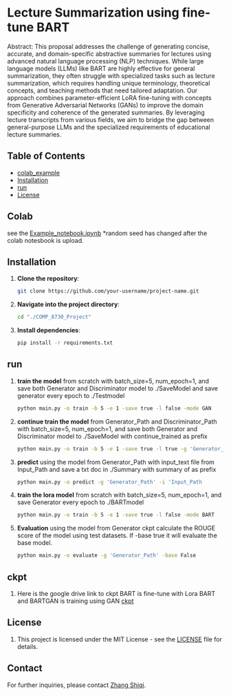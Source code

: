 # Lecture Summarization using fine-tune BART
Abstract:
This proposal addresses the challenge of generating concise, accurate, and domain-specific abstractive summaries for lectures using advanced natural language processing (NLP) techniques. While large language models (LLMs) like BART are highly effective for general summarization, they often struggle with specialized tasks such as lecture summarization, which requires handling unique terminology, theoretical concepts, and teaching methods that need tailored adaptation. Our approach combines parameter-efficient LoRA fine-tuning with concepts from Generative Adversarial Networks (GANs) to improve the domain specificity and coherence of the generated summaries. By leveraging lecture transcripts from various fields, we aim to bridge the gap between general-purpose LLMs and the specialized requirements of educational lecture summaries.
## Table of Contents
- [colab_example](#colab)
- [Installation](#installation)
- [run](#run)
- [License](#license)

## Colab
see the [Example_notebook.ipynb](Example_notebook.ipynb) *random seed has changed after the colab notesbook is upload.
## Installation
1. **Clone the repository**:
    ```bash
    git clone https://github.com/your-username/project-name.git
    ```
2. **Navigate into the project directory**:
    ```bash
    cd "./COMP_8730_Project"
    ```
3. **Install dependencies**:
    ```bash
    pip install -r requirements.txt
    ```
   
## run
1. **train the model** from scratch with batch_size=5, num_epoch=1, and save both Generator and Discriminator model to ./SaveModel and save generator every epoch to ./Testmodel
    ```bash
    python main.py -o train -b 5 -e 1 -save true -l false -mode GAN
    ```
2. **continue train the model** from Generator_Path and Discriminator_Path with batch_size=5, num_epoch=1, and save both Generator and Discriminator model to ./SaveModel with continue_trained as prefix
    ```bash
    python main.py -o train -b 5 -e 1 -save true -l true -g 'Generator_Path' -d 'Discriminator_Path'
    ```
3. **predict** using the model from Generator_Path with input_text file from Input_Path and save a txt doc in ./Summary with summary of as prefix
    ```bash
    python main.py -o predict -g 'Generator_Path' -i 'Input_Path
    ```
4. **train the lora model** from scratch with batch_size=5, num_epoch=1, and save Generator every epoch to ./BARTmodel
    ```bash
    python main.py -o train -b 5 -e 1 -save true -l false -mode BART
    ```
5. **Evaluation** using the model from Generator ckpt calculate the ROUGE score of the model using test datasets. If -base true it will evaluate the base model.
    ```bash
    python main.py -o evaluate -g 'Generator_Path' -base False
    ```
## ckpt
1. Here is the google drive link to ckpt BART is fine-tune with Lora BART and BARTGAN is training using GAN
    [ckpt](https://drive.google.com/drive/folders/1qekUQg5TTpDGvjr1wOI25rxmFJ_7_Ta1?usp=sharing)
## License
1. This project is licensed under the MIT License - see the [LICENSE](LICENSE) file for details.

## Contact
For further inquiries, please contact [Zhang Shiqi](ZHANG3T3@uwindsor.ca).
